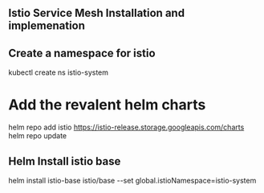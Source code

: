 ## Istio Service Mesh Installation and implemenation 

## Create a namespace for istio
kubectl create ns istio-system

# Add the revalent helm charts
helm repo add istio https://istio-release.storage.googleapis.com/charts
helm repo update


## Helm Install istio base
helm install istio-base istio/base --set global.istioNamespace=istio-system